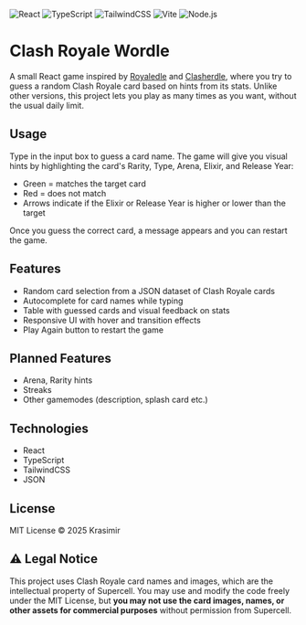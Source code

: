 ![React](https://img.shields.io/badge/React-20232A?style=for-the-badge&logo=react&logoColor=61DAFB)
![TypeScript](https://img.shields.io/badge/TypeScript-007ACC?style=for-the-badge&logo=typescript&logoColor=white)
![TailwindCSS](https://img.shields.io/badge/TailwindCSS-38B2AC?style=for-the-badge&logo=tailwind-css&logoColor=white)
![Vite](https://img.shields.io/badge/Vite-646CFF?style=for-the-badge&logo=vite&logoColor=white)
![Node.js](https://img.shields.io/badge/Node.js-43853D?style=for-the-badge&logo=node.js&logoColor=white)


# Clash Royale Wordle
A small React game inspired by [Royaledle](https://royaledle.com/) and [Clasherdle](https://clasherdle.pixelcrux.com/), where you try to guess a random Clash Royale card based on hints from its stats. Unlike other versions, this project lets you play as many times as you want, without the usual daily limit.

## Usage
Type in the input box to guess a card name. The game will give you visual hints by highlighting the card's Rarity, Type, Arena, Elixir, and Release Year:
* Green = matches the target card
* Red = does not match
* Arrows indicate if the Elixir or Release Year is higher or lower than the target

Once you guess the correct card, a message appears and you can restart the game.

## Features
* Random card selection from a JSON dataset of Clash Royale cards
* Autocomplete for card names while typing
* Table with guessed cards and visual feedback on stats
* Responsive UI with hover and transition effects
* Play Again button to restart the game

## Planned Features
* Arena, Rarity hints
* Streaks
* Other gamemodes (description, splash card etc.)

## Technologies
* React
* TypeScript
* TailwindCSS
* JSON

## License
MIT License © 2025 Krasimir

## ⚠️ Legal Notice
This project uses Clash Royale card names and images, which are the intellectual property of Supercell. 
You may use and modify the code freely under the MIT License, but **you may not use the card images, names, or other assets for commercial purposes** without permission from Supercell.